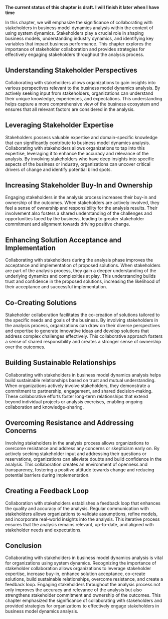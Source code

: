 **The current status of this chapter is draft. I will finish it later when I have time**

In this chapter, we will emphasize the significance of collaborating with stakeholders in business model dynamics analysis within the context of using system dynamics. Stakeholders play a crucial role in shaping business models, understanding industry dynamics, and identifying key variables that impact business performance. This chapter explores the importance of stakeholder collaboration and provides strategies for effectively engaging stakeholders throughout the analysis process.

Understanding Stakeholder Perspectives
--------------------------------------

Collaborating with stakeholders allows organizations to gain insights into various perspectives relevant to the business model dynamics analysis. By actively seeking input from stakeholders, organizations can understand their unique knowledge, experiences, and expectations. This understanding helps capture a more comprehensive view of the business ecosystem and ensures that all relevant factors are considered in the analysis.

Leveraging Stakeholder Expertise
--------------------------------

Stakeholders possess valuable expertise and domain-specific knowledge that can significantly contribute to business model dynamics analysis. Collaborating with stakeholders allows organizations to tap into this expertise, leveraging it to enhance the accuracy and relevance of the analysis. By involving stakeholders who have deep insights into specific aspects of the business or industry, organizations can uncover critical drivers of change and identify potential blind spots.

Increasing Stakeholder Buy-In and Ownership
-------------------------------------------

Engaging stakeholders in the analysis process increases their buy-in and ownership of the outcomes. When stakeholders are actively involved, they feel a sense of ownership and responsibility for the analysis results. Their involvement also fosters a shared understanding of the challenges and opportunities faced by the business, leading to greater stakeholder commitment and alignment towards driving positive change.

Enhancing Solution Acceptance and Implementation
------------------------------------------------

Collaborating with stakeholders during the analysis phase improves the acceptance and implementation of proposed solutions. When stakeholders are part of the analysis process, they gain a deeper understanding of the underlying dynamics and complexities at play. This understanding builds trust and confidence in the proposed solutions, increasing the likelihood of their acceptance and successful implementation.

Co-Creating Solutions
---------------------

Stakeholder collaboration facilitates the co-creation of solutions tailored to the specific needs and goals of the business. By involving stakeholders in the analysis process, organizations can draw on their diverse perspectives and expertise to generate innovative ideas and develop solutions that address complex challenges effectively. This collaborative approach fosters a sense of shared responsibility and creates a stronger sense of ownership over the outcomes.

Building Sustainable Relationships
----------------------------------

Collaborating with stakeholders in business model dynamics analysis helps build sustainable relationships based on trust and mutual understanding. When organizations actively involve stakeholders, they demonstrate a commitment to partnership, engagement, and shared decision-making. These collaborative efforts foster long-term relationships that extend beyond individual projects or analysis exercises, enabling ongoing collaboration and knowledge-sharing.

Overcoming Resistance and Addressing Concerns
---------------------------------------------

Involving stakeholders in the analysis process allows organizations to overcome resistance and address any concerns or skepticism early on. By actively seeking stakeholder input and addressing their questions or reservations, organizations can alleviate doubts and build confidence in the analysis. This collaboration creates an environment of openness and transparency, fostering a positive attitude towards change and reducing potential barriers during implementation.

Creating a Feedback Loop
------------------------

Collaboration with stakeholders establishes a feedback loop that enhances the quality and accuracy of the analysis. Regular communication with stakeholders allows organizations to validate assumptions, refine models, and incorporate real-world insights into the analysis. This iterative process ensures that the analysis remains relevant, up-to-date, and aligned with stakeholder needs and expectations.

Conclusion
----------

Collaborating with stakeholders in business model dynamics analysis is vital for organizations using system dynamics. Recognizing the importance of stakeholder collaboration allows organizations to leverage stakeholder expertise, increase buy-in, enhance solution acceptance, co-create solutions, build sustainable relationships, overcome resistance, and create a feedback loop. Engaging stakeholders throughout the analysis process not only improves the accuracy and relevance of the analysis but also strengthens stakeholder commitment and ownership of the outcomes. This chapter emphasized the significance of collaborating with stakeholders and provided strategies for organizations to effectively engage stakeholders in business model dynamics analysis.
